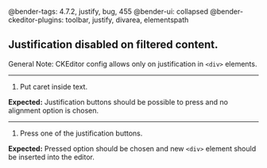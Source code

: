 @bender-tags: 4.7.2, justify, bug, 455
@bender-ui: collapsed
@bender-ckeditor-plugins: toolbar, justify, divarea, elementspath

## Justification disabled on filtered content.

General Note: CKEditor config allows only on justification in `<div>` elements.

----
1. Put caret inside text.

**Expected:** Justification buttons should be possible to press and no alignment option is chosen.

----
1. Press one of the justification buttons.

**Expected:** Pressed option should be chosen and new `<div>` element should be inserted into the editor.


